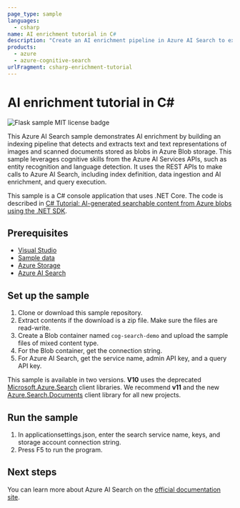 ```yaml
---
page_type: sample
languages:
  - csharp
name: AI enrichment tutorial in C#
description: "Create an AI enrichment pipeline in Azure AI Search to extract text, structure, and information from raw content, including images and unstructured text."
products:
  - azure
  - azure-cognitive-search
urlFragment: csharp-enrichment-tutorial
---
```


# AI enrichment tutorial in C#

![Flask sample MIT license badge](https://img.shields.io/badge/license-MIT-green.svg)

This Azure AI Search sample demonstrates AI enrichment by building an indexing pipeline that detects and extracts text and text representations of images and scanned documents stored as blobs in Azure Blob storage. This sample leverages cognitive skills from the Azure AI Services APIs, such as entity recognition and language detection. It uses the REST APIs to make calls to Azure AI Search, including index definition, data ingestion and AI enrichment, and query execution.

This sample is a C# console application that uses .NET Core. The code is described in [C# Tutorial: AI-generated searchable content from Azure blobs using the .NET SDK](https://docs.microsoft.com/azure/search/cognitive-search-tutorial-blob-dotnet). 

## Prerequisites

- [Visual Studio](https://visualstudio.microsoft.com/downloads/)
- [Sample data](https://github.com/Azure-Samples/azure-search-sample-data/tree/master/ai-enrichment-mixed-media)
- [Azure Storage](https://docs.microsoft.com/azure/storage/common/storage-quickstart-create-account) 
- [Azure AI Search](https://docs.microsoft.com/azure/search/search-create-service-portal)

## Set up the sample

1. Clone or download this sample repository.
1. Extract contents if the download is a zip file. Make sure the files are read-write.
1. Create a Blob container named `cog-search-demo` and upload the sample files of mixed content type.
1. For the Blob container, get the connection string.
1. For Azure AI Search, get the service name, admin API key, and a query API key.

This sample is available in two versions. **V10** uses the deprecated [Microsoft.Azure.Search](https://learn.microsoft.com/en-us/dotnet/api/microsoft.azure.search) client libraries. We recommend **v11** and the new [Azure.Search.Documents](https://docs.microsoft.com/dotnet/api/overview/azure/search.documents-readme) client library for all new projects.

## Run the sample

1. In applicationsettings.json, enter the search service name, keys, and storage account connection string.
1. Press F5 to run the program.

## Next steps

You can learn more about Azure AI Search on the [official documentation site](https://docs.microsoft.com/azure/search).